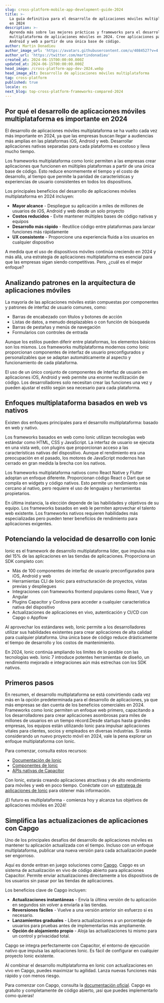 ```yaml
---
slug: cross-platform-mobile-app-development-guide-2024
title: >-
  La guía definitiva para el desarrollo de aplicaciones móviles multiplataforma
  en 2024
description: >-
  Aprenda más sobre las mejores prácticas y frameworks para el desarrollo
  multiplataforma de aplicaciones móviles en 2024. Cree aplicaciones para iOS,
  Android y web a partir de una única base de código.
author: Martin Donadieu
author_image_url: 'https://avatars.githubusercontent.com/u/4084527?v=4'
author_url: 'https://twitter.com/martindonadieu'
created_at: 2024-06-15T00:00:00.000Z
updated_at: 2024-06-15T00:00:00.000Z
head_image: /cross-platform-app-dev-2024.webp
head_image_alt: Desarrollo de aplicaciones móviles multiplataforma
tag: cross-platform
published: true
locale: es
next_blog: top-cross-platform-frameworks-compared-2024
---
```


## Por qué el desarrollo de aplicaciones móviles multiplataforma es importante en 2024

El desarrollo de aplicaciones móviles multiplataforma se ha vuelto cada vez más importante en 2024, ya que las empresas buscan llegar a audiencias más amplias en las plataformas iOS, Android y web. Desarrollar aplicaciones nativas separadas para cada plataforma es costoso y lleva mucho tiempo.

Los frameworks multiplataforma como Ionic permiten a las empresas crear aplicaciones que funcionen en múltiples plataformas a partir de una única base de código. Esto reduce enormemente el tiempo y el costo de desarrollo, al tiempo que permite la paridad de características y experiencias de usuario consistentes en todos los dispositivos.

Los principales beneficios del desarrollo de aplicaciones móviles multiplataforma en 2024 incluyen:

- **Mayor alcance** - Despliegue su aplicación a miles de millones de usuarios de iOS, Android y web desde un solo proyecto
- **Costos reducidos** - Evite mantener múltiples bases de código nativas y equipos
- **Desarrollo más rápido** - Reutilice código entre plataformas para lanzar funciones más rápidamente
- **UX consistente** - Proporcione una experiencia fluida a los usuarios en cualquier dispositivo

A medida que el uso de dispositivos móviles continúa creciendo en 2024 y más allá, una estrategia de aplicaciones multiplataforma es esencial para que las empresas sigan siendo competitivas. Pero, ¿cuál es el mejor enfoque?

## Analizando patrones en la arquitectura de aplicaciones móviles

La mayoría de las aplicaciones móviles están compuestas por componentes y patrones de interfaz de usuario comunes, como:

- Barras de encabezado con títulos y botones de acción
- Listas de datos, a menudo desplazables o con función de búsqueda
- Barras de pestañas y menús de navegación
- Formularios con controles de entrada

Aunque los estilos pueden diferir entre plataformas, los elementos básicos son los mismos. Los frameworks multiplataforma modernos como Ionic proporcionan componentes de interfaz de usuario preconfigurados y personalizables que se adaptan automáticamente al aspecto y funcionamiento de cada plataforma.

El uso de un único conjunto de componentes de interfaz de usuario en aplicaciones iOS, Android y web permite una enorme reutilización de código. Los desarrolladores solo necesitan crear las funciones una vez y pueden ajustar el estilo según sea necesario para cada plataforma.

## Enfoques multiplataforma basados en web vs nativos

Existen dos enfoques principales para el desarrollo multiplataforma: basado en web y nativo.

Los frameworks basados en web como Ionic utilizan tecnologías web estándar como HTML, CSS y JavaScript. La interfaz de usuario se ejecuta en una vista web, con plugins que proporcionan acceso a las características nativas del dispositivo. Aunque el rendimiento era una preocupación en el pasado, los motores de JavaScript modernos han cerrado en gran medida la brecha con los nativos.

Los frameworks multiplataforma nativos como React Native y Flutter adoptan un enfoque diferente. Proporcionan código React o Dart que se compila en widgets y código nativos. Esto permite un rendimiento más cercano al nativo, pero requiere el uso de lenguajes y herramientas propietarios.

En última instancia, la elección depende de las habilidades y objetivos de su equipo. Los frameworks basados en web le permiten aprovechar el talento web existente. Los frameworks nativos requieren habilidades más especializadas pero pueden tener beneficios de rendimiento para aplicaciones exigentes.

## Potenciando la velocidad de desarrollo con Ionic

Ionic es el framework de desarrollo multiplataforma líder, que impulsa más del 15% de las aplicaciones en las tiendas de aplicaciones. Proporciona un SDK completo con:

- Más de 100 componentes de interfaz de usuario preconfigurados para iOS, Android y web
- Herramientas CLI de Ionic para estructuración de proyectos, vistas previas y despliegues
- Integraciones con frameworks frontend populares como React, Vue y Angular
- Plugins Capacitor y Cordova para acceder a cualquier característica nativa del dispositivo
- Actualizaciones de aplicaciones en vivo, autenticación y CI/CD con Capgo o Appflow

Al aprovechar los estándares web, Ionic permite a los desarrolladores utilizar sus habilidades existentes para crear aplicaciones de alta calidad para cualquier plataforma. Una única base de código reduce drásticamente el tiempo de desarrollo y los costos de mantenimiento.

En 2024, Ionic continúa ampliando los límites de lo posible con las tecnologías web. Ionic 7 introduce potentes herramientas de diseño, un rendimiento mejorado e integraciones aún más estrechas con los SDK nativos.

## Primeros pasos

En resumen, el desarrollo multiplataforma se está convirtiendo cada vez más en la opción predeterminada para el desarrollo de aplicaciones, ya que más empresas se dan cuenta de los beneficios comerciales en 2024. Frameworks como Ionic permiten un enfoque web primero, capacitando a los desarrolladores para crear aplicaciones asombrosas para miles de millones de usuarios en un tiempo récord.Desde startups hasta grandes empresas, los equipos están utilizando Ionic para impulsar aplicaciones vitales para clientes, socios y empleados en diversas industrias. Si estás considerando un nuevo proyecto móvil en 2024, vale la pena explorar un enfoque multiplataforma con Ionic.

Para comenzar, consulta estos recursos:

- [Documentación de Ionic](https://ionicframeworkcom/docs)
- [Componentes de Ionic](https://ionicframeworkcom/docs/components)
- [APIs nativas de Capacitor](https://capacitorionicframeworkcom/)

Con Ionic, estarás creando aplicaciones atractivas y de alto rendimiento para móviles y web en poco tiempo. Conéctate con un [estratega de aplicaciones de Ionic](https://ionicio/enterprise/strategy-session) para obtener más información.

¡El futuro es multiplataforma - comienza hoy y alcanza tus objetivos de aplicaciones móviles en 2024!

## Simplifica las actualizaciones de aplicaciones con Capgo

Uno de los principales desafíos del desarrollo de aplicaciones móviles es mantener tu aplicación actualizada con el tiempo. Incluso con un enfoque multiplataforma, publicar una nueva versión para cada actualización puede ser engorroso.

Aquí es donde entran en juego soluciones como [Capgo](https://capgoapp/). Capgo es un sistema de actualización en vivo de código abierto para aplicaciones Capacitor. Permite enviar actualizaciones directamente a los dispositivos de los usuarios sin pasar por las tiendas de aplicaciones.

Los beneficios clave de Capgo incluyen:

- **Actualizaciones instantáneas** - Envía la última versión de tu aplicación en segundos sin volver a enviarla a las tiendas.
- **Reversiones fáciles** - Vuelve a una versión anterior sin esfuerzo si es necesario.
- **Lanzamientos graduales** - Libera actualizaciones a un porcentaje de usuarios para pruebas antes de implementarlas más ampliamente.
- **Opción de alojamiento propio** - Aloja las actualizaciones tú mismo para un control y privacidad total.

Capgo se integra perfectamente con Capacitor, el entorno de ejecución nativo que impulsa las aplicaciones Ionic. Es fácil de configurar en cualquier proyecto Ionic existente.

Al combinar el desarrollo multiplataforma en Ionic con actualizaciones en vivo en Capgo, puedes maximizar tu agilidad. Lanza nuevas funciones más rápido y con menos riesgo.

Para comenzar con Capgo, consulta la [documentación oficial](https://docscapgoapp/). Capgo es gratuito y completamente de código abierto, ¡así que puedes implementarlo como quieras!